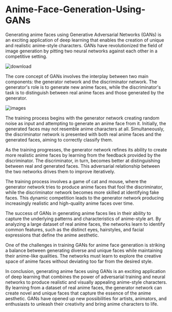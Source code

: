 # Anime-Face-Generation-Using-GANs

Generating anime faces using Generative Adversarial Networks (GANs) is an exciting application of deep learning that enables the creation of unique and realistic anime-style characters. GANs have revolutionized the field of image generation by pitting two neural networks against each other in a competitive setting.

![download](https://github.com/vk1jan/Anime-Face-Generation-Using-GANs/assets/82046010/63e486fd-d45c-49e0-901b-c3cbd8944134)

The core concept of GANs involves the interplay between two main components: the generator network and the discriminator network. The generator's role is to generate new anime faces, while the discriminator's task is to distinguish between real anime faces and those generated by the generator.

![images](https://github.com/vk1jan/Anime-Face-Generation-Using-GANs/assets/82046010/402cf271-77af-4512-aba7-442f1791aa1c)

The training process begins with the generator network creating random noise as input and attempting to generate an anime face from it. Initially, the generated faces may not resemble anime characters at all. Simultaneously, the discriminator network is presented with both real anime faces and the generated faces, aiming to correctly classify them.

As the training progresses, the generator network refines its ability to create more realistic anime faces by learning from the feedback provided by the discriminator. The discriminator, in turn, becomes better at distinguishing between real and generated faces. This adversarial relationship between the two networks drives them to improve iteratively.

The training process involves a game of cat and mouse, where the generator network tries to produce anime faces that fool the discriminator, while the discriminator network becomes more skilled at identifying fake faces. This dynamic competition leads to the generator network producing increasingly realistic and high-quality anime faces over time.

The success of GANs in generating anime faces lies in their ability to capture the underlying patterns and characteristics of anime-style art. By analyzing a large dataset of real anime faces, the networks learn to identify common features, such as the distinct eyes, hairstyles, and facial expressions that define the anime aesthetic.

One of the challenges in training GANs for anime face generation is striking a balance between generating diverse and unique faces while maintaining their anime-like qualities. The networks must learn to explore the creative space of anime faces without deviating too far from the desired style.

In conclusion, generating anime faces using GANs is an exciting application of deep learning that combines the power of adversarial training and neural networks to produce realistic and visually appealing anime-style characters. By learning from a dataset of real anime faces, the generator network can create novel and unique faces that capture the essence of the anime aesthetic. GANs have opened up new possibilities for artists, animators, and enthusiasts to unleash their creativity and bring anime characters to life.
